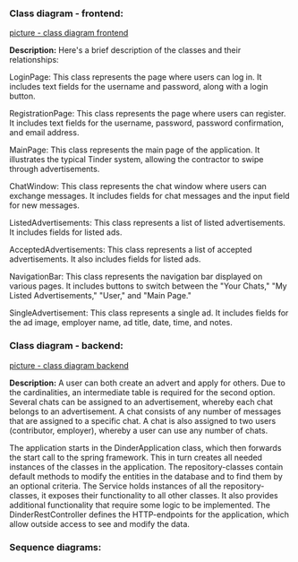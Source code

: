 ### Class diagram - frontend:
[picture - class diagram frontend](https://github.com/dhbw-ka-tinf22b5-dinder/Dinder-SRS/blob/main/Diagramme/Klassendiagramme/Frontend.png)

**Description:**
Here's a brief description of the classes and their relationships:

LoginPage: This class represents the page where users can log in. It includes text fields for the username and password, along with a login button.

RegistrationPage: This class represents the page where users can register. It includes text fields for the username, password, password confirmation, and email address.

MainPage: This class represents the main page of the application. It illustrates the typical Tinder system, allowing the contractor to swipe through advertisements.

ChatWindow: This class represents the chat window where users can exchange messages. It includes fields for chat messages and the input field for new messages.

ListedAdvertisements: This class represents a list of listed advertisements. It includes fields for listed ads.

AcceptedAdvertisements: This class represents a list of accepted advertisements. It also includes fields for listed ads.

NavigationBar: This class represents the navigation bar displayed on various pages. It includes buttons to switch between the "Your Chats," "My Listed Advertisements," "User," and "Main Page."

SingleAdvertisement: This class represents a single ad. It includes fields for the ad image, employer name, ad title, date, time, and notes.

### Class diagram - backend:
[picture - class diagram backend](https://github.com/dhbw-ka-tinf22b5-dinder/Dinder-SRS/blob/main/Diagramme/Klassendiagramme/Backend.png)

**Description:**
A user can both create an advert and apply for others.
Due to the cardinalities, an intermediate table is required for the second option.
Several chats can be assigned to an advertisement, whereby each chat belongs to an advertisement.
A chat consists of any number of messages that are assigned to a specific chat.
A chat is also assigned to two users (contributor, employer), whereby a user can use any number of chats.

The application starts in the DinderApplication class, which then forwards the start call to the spring framework.
This in turn creates all needed instances of the classes in the application.
The repository-classes contain default methods to modify the entities in the database and to find them by an optional criteria.
The Service holds instances of all the repository-classes, it exposes their functionality to all other classes.
It also provides additional functionality that require some logic to be implemented.
The DinderRestController defines the HTTP-endpoints for the application, which allow outside access to see and modify the data.

### Sequence diagrams:

